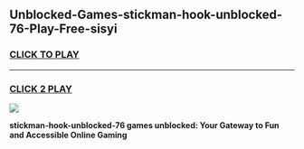 
## Unblocked-Games-stickman-hook-unblocked-76-Play-Free-sisyi
<h3>
<a href="https://premium76.site?title=stickman-hook-unblocked-76&ref=19M">CLICK TO PLAY</a></h3>
<hr>

<h3>
<a href="https://premium76.site?title=stickman-hook-unblocked-76&ref=19M">CLICK 2 PLAY</a>
  
</h3>

<a href="https://premium76.site?title=stickman-hook-unblocked-76&ref=19M"><img src="https://clearcache.store/games.png"></a>


**stickman-hook-unblocked-76 games unblocked: Your Gateway to Fun and Accessible Online Gaming**
